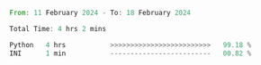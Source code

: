<!--START_SECTION:waka-->

```rust
From: 11 February 2024 - To: 18 February 2024

Total Time: 4 hrs 2 mins

Python   4 hrs           >>>>>>>>>>>>>>>>>>>>>>>>>   99.18 %
INI      1 min           -------------------------   00.82 %
```

<!--END_SECTION:waka-->
